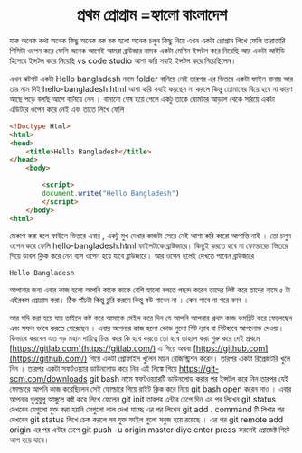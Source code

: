 <h1 align="center">প্রথম প্রোগ্রাম =হ্যালো বাংলাদেশ </h1>
যাক অনেক কথা অনেক কিছু অনেক বক বক হলো অনেক চলুন কিছু নিয়ে এখন একটা প্রোগ্রাম লিখে ফেলি তারাতারি পিসিটা ওপেন করে ফেলি অনেক আগেই আমরা ব্রাউজার নামক একটা মেশিন ইন্সটল করে নিয়েছি আর একটা আইডি হিসেবে ইন্সটল করে নিয়েছি vs code studio আশা করি সবাই ইন্সটল করে নিয়েছিলেন।  

এখন ঝটপট একটা Hello bangladesh নামে  folder বানিয়ে নেই তারপর এর ভিতরে একটা ফাইল বানায় আর তার নাম দিই  hello-bangladesh.html আশা করি সবাই করছেন না করলে কিন্তু তোমাদের বিয়ে হবে না কারণ আছে পড়ে বলছি আগে বানিয়ে নেন । বানানো শেষ হয়ে গেলে একটু তাকে ঘোমটার আড়াল থেকে সরিয়ে একটা এডিটরে ওপেন করে নেই এবং তাতে লিখে ফেলি

```html
<!Doctype Html>
<html>
<head>
    <title>Hello Bangladesh</title>
</head>
    <body>
        
        <script>
        document.write("Hello Bangladesh")
        </script>
    </body>
<html>
```



মেকাপ করা হলে ফাইলে ভিতরে এবার , একটু মুখ দেখার কাজটা সেরে  নেই আশা করি কারো আপাত্তি নাই । তো চলুন ওপেন করে ফেলি hello-bangladesh.html ফাইলটাকে ব্রাউজারে। কিছুই করতে হবে না ফোল্ডারের ভিতরে গিয়ে ডাবল ক্লিক করে নেন ব্যস ওপেন হয়ে যাবে ব্রাউজারে। আর ওপেন হলেই দেখতে পাবেন ব্রাউজারে

```Hello Bangladesh```

আপানার জন্য এবার কাজ হলো  আপনি কাকে কাকে বেশি হ্যালো বলতে পছন্দ করেন তাদের লিষ্ট করে তাদের নামে ৫ টা এইরকম প্রোগ্রাম করা। ঠিক পাঁচটা কিন্তু চুরি করলে কিন্তু বউ পাবেন না । কেন পাবে না পরে বলব ।

আর যদি করা হয়ে যায় তাইলে কষ্ট করে আমাকে মেইল করে দিন যে আপনি আপনার প্রথম কাজ  কমপ্লিট করে ফেলেছেন এবং সফল ভাবে করতে পেরেছেন । এবার আপনার কাজ হলো কোড গুলো গিট ল্যাব বা গিটহাবে আপলোড দেওয়া। কিভাবে করবেন এত বড় মহান দায়িত্ব চিন্তা করে কি হবে করতে তো হবে তাহলে  করা শুরু করে দেই  প্রথমে  [https://gitlab.com](https://gitlab.com/) এ গিয়ে অথবা [https://github.com](https://github.com/) গিয়ে একটা প্রোফাইল খুলেন মানে রেজিস্ট্রিশন করেন। তারপর একটা রিপ্রেজটরি খুলে নিন ।  তারপর একটা সফটওয়্যার ডাউনলোড করে নিন এই লিঙ্কে গিয়ে  <https://git-scm.com/downloads> git bash নামে সফটওয়্যারটি ডাউনলোড  করার পর ইন্সটল করে নিন তারপর যেই ফোল্ডারে আপনি কাজ করেছিলেন সেই  ফোল্ডারে গিয়ে রাইট ক্লিক করে নিয়ে git bash open করেন নাও । এবার আপনার  গুলুমুলু আঙ্গুলে কষ্ট করে লিখে ফেলেন git init তারপর এন্টার চেপে দিন  এর পর লিখেন  git status দেখবেন যেগুলো যুক্ত করা হয়নি  সেগুলো লাল দেখা যাচ্ছে এর পর লিখেন  git add . command টি লিখার পর দেখবেন git status লিখে চেক করলে সব যুক্ত ফাইল গুলো সবুজ হয়ে রয়েছে । এর পর  git remote add origin <your origin>  এর পর  এন্টার চেপে git push -u origin master diye enter press করলেই প্রোজেক্ট গিটে  আপ হয়ে যাবে।











